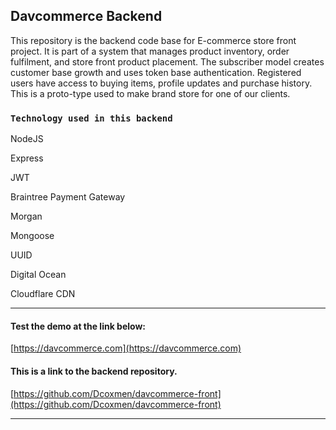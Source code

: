 ## Davcommerce Backend

This repository is the backend code base for E-commerce store front project. It is part of a system that manages product inventory, order fulfilment,
and store front product placement. The subscriber model creates customer base growth and uses token base authentication. Registered users have access to
buying items, profile updates and purchase history. This is a proto-type used to make brand store for one of our clients.

### `Technology used in this backend`

NodeJS

Express

JWT

Braintree Payment Gateway

Morgan

Mongoose

UUID

Digital Ocean

Cloudflare CDN

<hr/>

#### Test the demo at the link below:

[https://davcommerce.com](https://davcommerce.com)

#### This is a link to the backend repository.

[https://github.com/Dcoxmen/davcommerce-front](https://github.com/Dcoxmen/davcommerce-front)

<hr/>
